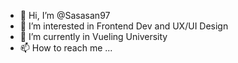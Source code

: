 - 👋 Hi, I’m @Sasasan97
- 👀 I’m interested in Frontend Dev and UX/UI Design
- 🌱 I’m currently in Vueling University
- 📫 How to reach me ...

<!---
Sasasan97/Sasasan97 is a ✨ special ✨ repository because its `README.md` (this file) appears on your GitHub profile.
You can click the Preview link to take a look at your changes.
--->

